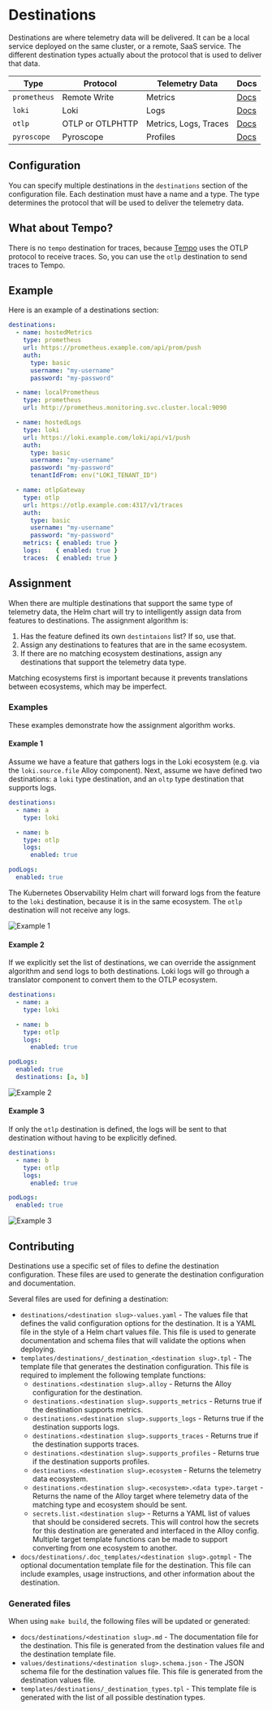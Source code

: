 # Destinations

Destinations are where telemetry data will be delivered. It can be a local service deployed on the same cluster, or a
remote, SaaS service. The different destination types actually about the protocol that is used to deliver that data.

| Type         | Protocol         | Telemetry Data        | Docs                    |
|--------------|------------------|-----------------------|-------------------------|
| `prometheus` | Remote Write     | Metrics               | [Docs](./prometheus.md) |
| `loki`       | Loki             | Logs                  | [Docs](./loki.md)       |
| `otlp`       | OTLP or OTLPHTTP | Metrics, Logs, Traces | [Docs](./otlp.md)       |
| `pyroscope`  | Pyroscope        | Profiles              | [Docs](./pyroscope.md)  |

## Configuration

You can specify multiple destinations in the `destinations` section of the configuration file. Each destination must
have a name and a type. The type determines the protocol that will be used to deliver the telemetry data.

## What about Tempo?

There is no `tempo` destination for traces, because [Tempo](https://grafana.com/oss/tempo/) uses the OTLP protocol to
receive traces. So, you can use the `otlp` destination to send traces to Tempo.

## Example

Here is an example of a destinations section:

```yaml
destinations:
  - name: hostedMetrics
    type: prometheus
    url: https://prometheus.example.com/api/prom/push
    auth:
      type: basic
      username: "my-username"
      password: "my-password"

  - name: localPrometheus
    type: prometheus
    url: http://prometheus.monitoring.svc.cluster.local:9090

  - name: hostedLogs
    type: loki
    url: https://loki.example.com/loki/api/v1/push
    auth:
      type: basic
      username: "my-username"
      password: "my-password"
      tenantIdFrom: env("LOKI_TENANT_ID")

  - name: otlpGateway
    type: otlp
    url: https://otlp.example.com:4317/v1/traces
    auth:
      type: basic
      username: "my-username"
      password: "my-password"
    metrics: { enabled: true }
    logs:    { enabled: true }
    traces:  { enabled: true }
```

## Assignment

When there are multiple destinations that support the same type of telemetry data, the Helm chart will try to
intelligently assign data from features to destinations. The assignment algorithm is:

1.  Has the feature defined its own `destintaions` list? If so, use that.
2.  Assign any destinations to features that are in the same ecosystem.
3.  If there are no matching ecosystem destinations, assign any destinations that support the telemetry data type.

Matching ecosystems first is important because it prevents translations between ecosystems, which may be imperfect.

### Examples

These examples demonstrate how the assignment algorithm works.

#### Example 1

Assume we have a feature that gathers logs in the Loki ecosystem (e.g. via the `loki.source.file` Alloy component).
Next, assume we have defined two destinations: a `loki` type destination, and an `oltp` type destination that supports
logs.

```yaml
destinations:
  - name: a
    type: loki

  - name: b
    type: otlp
    logs:
      enabled: true

podLogs:
  enabled: true
```

The Kubernetes Observability Helm chart will forward logs from the feature to the `loki` destination, because it is in
the same ecosystem. The `otlp` destination will not receive any logs.

![Example 1](./.images/example1.png)

#### Example 2

If we explicitly set the list of destinations, we can override the assignment algorithm and send logs to both
destinations. Loki logs will go through a translator component to convert them to the OTLP ecosystem.

```yaml
destinations:
  - name: a
    type: loki

  - name: b
    type: otlp
    logs:
      enabled: true

podLogs:
  enabled: true
  destinations: [a, b]
```

![Example 2](./.images/example2.png)

#### Example 3

If only the `otlp` destination is defined, the logs will be sent to that destination without having to be explicitly
defined.

```yaml
destinations:
  - name: b
    type: otlp
    logs:
      enabled: true

podLogs:
  enabled: true
```

![Example 3](./.images/example3.png)

## Contributing

Destinations use a specific set of files to define the destination configuration. These files are used to generate the
destination configuration and documentation.

Several files are used for defining a destination:

-   `destinations/<destination slug>-values.yaml` - The values file that defines the valid configuration options
  for the destination. It is a YAML file in the style of a Helm chart values file. This file is used to generate
  documentation and schema files that will validate the options when deploying.
-   `templates/destinations/_destination_<destination slug>.tpl` - The template file that generates the
  destination configuration. This file is required to implement the following template functions:
    -   `destinations.<destination slug>.alloy` - Returns the Alloy configuration for the destination.
    -   `destinations.<destination slug>.supports_metrics` - Returns true if the destination supports metrics.
    -   `destinations.<destination slug>.supports_logs` - Returns true if the destination supports logs.
    -   `destinations.<destination slug>.supports_traces` - Returns true if the destination supports traces.
    -   `destinations.<destination slug>.supports_profiles` - Returns true if the destination supports profiles.
    -   `destinations.<destination slug>.ecosystem` - Returns the telemetry data ecosystem.
    -   `destinations.<destination slug>.<ecosystem>.<data type>.target` - Returns the name of the Alloy target where
        telemetry data of the matching type and ecosystem should be sent.
    -   `secrets.list.<destination slug>` - Returns a YAML list of values that should be considered secrets. This will
        control how the secrets for this destination are generated and interfaced in the Alloy config.
  Multiple target template functions can be made to support converting from one ecosystem to another.
-   `docs/destinations/.doc_templates/<destination slug>.gotmpl` - The optional documentation template file for the
  destination. This file can include examples, usage instructions, and other information about the destination.

### Generated files

When using `make build`, the following files will be updated or generated:

-   `docs/destinations/<destination slug>.md` - The documentation file for the destination. This file is generated
  from the destination values file and the destination template file.
-   `values/destinations/<destination slug>.schema.json` - The JSON schema file for the destination values file. This
  file is generated from the destination values file.
-   `templates/destinations/_destination_types.tpl` - This template file is generated with the list of all possible
  destination types.

